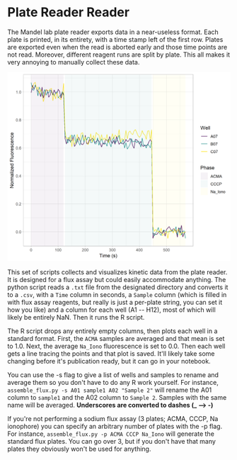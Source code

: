# Plate Reader Reader

The Mandel lab plate reader exports data in a near-useless format. Each plate is printed, in
its entirety, with a time stamp left of the first row. Plates are exported even when the
read is aborted early and those time points are not read. Moreover, different reagent runs are
split by plate. This all makes it very annoying to manually collect these data.

![Example flux trace](test_data/example.png)

This set of scripts collects and visualizes kinetic data from the plate reader. It is designed
for a flux assay but could easily accommodate anything. The python script reads a `.txt` file from
the designated directory and converts it to a `.csv`, with a `Time` column in seconds, a `Sample`
column (which is filled in with flux assay reagents, but really is just a per-plate string, you can
set it how you like) and a column for each well (A1 -- H12), most of which will likely be entirely NaN.
Then it runs the R script.

The R script drops any entirely empty columns, then plots each well in a standard format. First, the
`ACMA` samples are averaged and that mean is set to 1.0. Next, the average `Na_Iono` fluorescence is set to 0.0.
Then each well gets a line tracing the points and that plot is saved. It'll likely take some changing
before it's publication ready, but it can go in your notebook.

You can use the -s flag to give a list of wells and samples to rename and average them so you
don't have to do any R work yourself. For instance, `assemble_flux.py -s A01 sample1
A02 "Sample 2"` will rename the A01 column to `sample1` and the A02 column to `Sample 2`. Samples
with the same name will be averaged. **Underscores are converted to dashes (_ --> -)**

If you're not performing a sodium flux assay (3 plates; ACMA, CCCP, Na ionophore) you can specify an
arbitrary number of plates with the -p flag. For instance, `assemble_flux.py -p ACMA CCCP Na_Iono` will
generate the standard flux plates. You can go over 3, but if you don't have that many plates they
obviously won't be used for anything.
